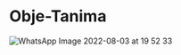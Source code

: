 # Obje-Tanima

![WhatsApp Image 2022-08-03 at 19 52 33](https://user-images.githubusercontent.com/77745850/182666370-41b4f99d-9c83-44d7-a9c3-4d580a41e8c1.jpeg)

